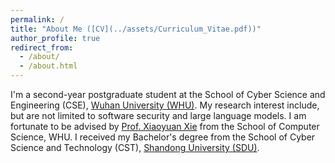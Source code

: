 ```yaml
---
permalink: /
title: "About Me ([CV](../assets/Curriculum_Vitae.pdf))"
author_profile: true
redirect_from: 
  - /about/
  - /about.html
---
```


I'm a second-year postgraduate student at the School of Cyber Science and Engineering (CSE), [Wuhan University (WHU)](https://www.whu.edu.cn/). My research interest include, but are not limited to software security and large language models. I am fortunate to be advised by [Prof. Xiaoyuan Xie](https://xiaoyuanxie.github.io/) from the School of Computer Science, WHU. I received my Bachelor's degree from the School of Cyber Science and Technology (CST), [Shandong University (SDU)](https://cst.qd.sdu.edu.cn/).
